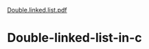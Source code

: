 [Double.linked.list.pdf](https://github.com/ms0208/Double-linked-list-in-c/files/10420603/Double.linked.list.pdf)
# Double-linked-list-in-c
